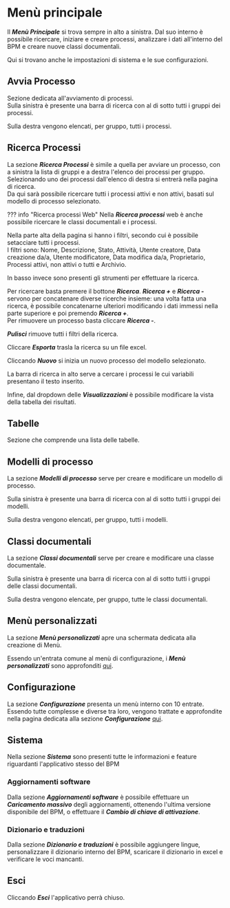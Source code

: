 # Menù principale
Il **_Menù Principale_** si trova sempre in alto a sinistra.
Dal suo interno è possibile ricercare, iniziare e creare processi, analizzare i dati all'interno del BPM e creare nuove classi documentali.  

Qui si trovano anche le impostazioni di sistema e le sue configurazioni.

## Avvia Processo

Sezione dedicata all'avviamento di processi.  
Sulla sinistra è presente una barra di ricerca con al di sotto tutti i gruppi dei processi.

Sulla destra vengono elencati, per gruppo, tutti i processi.

## Ricerca Processi

La sezione **_Ricerca Processi_** è simile a quella per avviare un processo, con a sinistra la lista di gruppi e a destra l'elenco dei processi per gruppo.  
Selezionando uno dei processi dall'elenco di destra si entrerà nella pagina di ricerca.  
Da qui sarà possibile ricercare tutti i processi attivi e non attivi, basati sul modello di processo selezionato.  

??? info "Ricerca processi Web"
    Nella **_Ricerca processi_** web è anche possibile ricercare le classi documentali e i processi.

Nella parte alta della pagina si hanno i filtri, secondo cui è possibile setacciare tutti i processi.  
I filtri sono: Nome, Descrizione, Stato, Attività, Utente creatore, Data creazione da/a, Utente modificatore, Data modifica da/a, Proprietario, Processi attivi, non attivi o tutti e Archivio.

In basso invece sono presenti gli strumenti per effettuare la ricerca.  

Per ricercare basta premere il bottone **_Ricerca_**.
**_Ricerca +_** e **_Ricerca -_** servono per concatenare diverse ricerche insieme: una volta fatta una ricerca, è possibile concatenarne ulteriori modificando i dati immessi nella parte superiore e poi premendo **_Ricerca +_**.  
Per rimuovere un processo basta cliccare **_Ricerca -_**.

**_Pulisci_** rimuove tutti i filtri della ricerca.

Cliccare **_Esporta_** trasla la ricerca su un file excel.

Cliccando **_Nuovo_** si inizia un nuovo processo del modello selezionato.

La barra di ricerca in alto serve a cercare i processi le cui variabili presentano il testo inserito.

Infine, dal dropdown delle **_Visualizzazioni_** è possibile modificare la vista della tabella dei risultati.

## Tabelle

Sezione che comprende una lista delle tabelle.

## Modelli di processo

La sezione **_Modelli di processo_** serve per creare e modificare un modello di processo.

Sulla sinistra è presente una barra di ricerca con al di sotto tutti i gruppi dei modelli.

Sulla destra vengono elencati, per gruppo, tutti i modelli.

## Classi documentali

La sezione **_Classi documentali_** serve per creare e modificare una classe documentale.

Sulla sinistra è presente una barra di ricerca con al di sotto tutti i gruppi delle classi documentali.

Sulla destra vengono elencate, per gruppo, tutte le classi documentali.

## Menù personalizzati

La sezione **_Menù personalizzati_** apre una schermata dedicata alla creazione di Menù.

Essendo un'entrata comune al menù di configurazione, i **_Menù personalizzati_** sono approfonditi [qui](Configurazione.md).

## Configurazione

La sezione **_Configurazione_** presenta un menù interno con 10 entrate.  
Essendo tutte complesse e diverse tra loro, vengono trattate e approfondite nella pagina dedicata alla sezione **_Configurazione_** [qui](Configurazione.md).

## Sistema

Nella sezione **_Sistema_** sono presenti tutte le informazioni e feature riguardanti l'applicativo stesso del BPM

### Aggiornamenti software

Dalla sezione **_Aggiornamenti software_** è possibile effettuare un **_Caricamento massivo_** degli aggiornamenti, ottenendo l'ultima versione disponibile del BPM, o effettuare il **_Cambio di chiave di attivazione_**.

### Dizionario e traduzioni

Dalla sezione **_Dizionario e traduzioni_** è possibile aggiungere lingue, personalizzare il dizionario interno del BPM, scaricare il dizionario in excel e verificare le voci mancanti.

## Esci

Cliccando **_Esci_** l'applicativo perrà chiuso.
